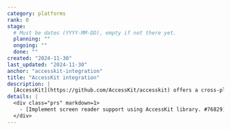 ```yaml
---
category: platforms
rank: 0
stage:
  # Must be dates (YYYY-MM-DD), empty if not there yet.
  planning: ""
  ongoing: ""
  done: ""
created: "2024-11-30"
last_updated: "2024-11-30"
anchor: "accesskit-integration"
title: "AccessKit integration"
description: |
  [AccessKit](https://github.com/AccessKit/accesskit) offers a cross-platform way to implement accessibility features for UI toolkits, such as Godot. It would offer us and game developers opportunities to make more accessible products, such as the Godot Editor itself or games made with Godot.
details: |
  <div class="prs" markdown=1>
    - [Implement screen reader support using AccessKit library. #76829](https://github.com/godotengine/godot/pull/76829)
  </div>
---
```

